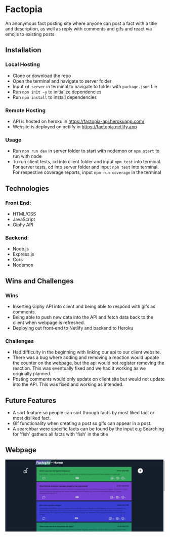 # Factopia

An anonymous fact posting site where anyone can post a fact with a title and description, as well as reply with comments and gifs and react via emojis to existing posts.

## Installation

### Local Hosting

- Clone or download the repo
- Open the terminal and navigate to server folder
- Input `cd server` in terminal to navigate to folder with `package.json` file
- Run `npm init -y` to initialize dependencies
- Run `npm install` to install dependencies

### Remote Hosting

- API is hosted on heroku in https://factopia-api.herokuapp.com/
- Website is deployed on netlify in https://factopia.netlify.app

### Usage

- Run `npm run dev` in server folder to start with nodemon or `npm start` to run with node
- To run client tests, cd into client folder and input `npm test` into terminal. For server tests, cd into server folder and input `npm test` into terminal. For respective coverage reports, input `npm run coverage` in the terminal

## Technologies

### Front End:

- HTML/CSS
- JavaScript
- Giphy API

### Backend:

- Node.js
- Express.js
- Cors
- Nodemon

## Wins and Challenges

### Wins

- Inserting Giphy API into client and being able to respond with gifs as comments.
- Being able to push new data into the API and fetch data back to the client when webpage is refreshed.
- Deploying out front-end to Netlify and backend to Heroku

### Challenges

- Had difficulty in the beginning with linking our api to our client website.
- There was a bug where adding and removing a reaction would update the counter on the webpage, but the api would not register removing the reaction. This was eventually fixed and we had it working as we originally planned.
- Posting comments would only update on client site but would not update into the API. This was fixed and working as intended.

## Future Features

- A sort feature so people can sort through facts by most liked fact or most disliked fact.
- Gif functionality when creating a post so gifs can appear in a post.
- A searchbar were specific facts can be found by the input e.g Searching for 'fish' gathers all facts with 'fish' in the title

## Webpage

![landing-page](landing-page.gif)
